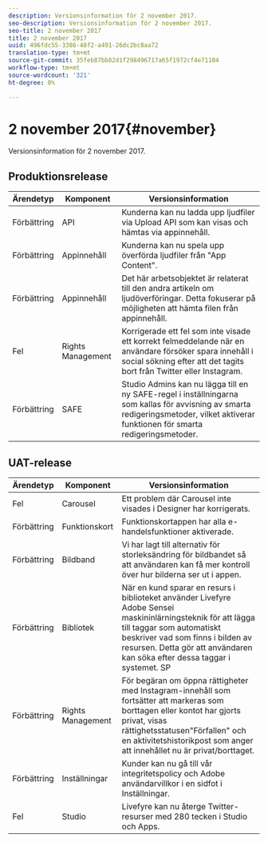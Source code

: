 ```yaml
---
description: Versionsinformation för 2 november 2017.
seo-description: Versionsinformation för 2 november 2017.
seo-title: 2 november 2017
title: 2 november 2017
uuid: 496fdc55-3386-48f2-a491-26dc2bc8aa72
translation-type: tm+mt
source-git-commit: 35feb87bb82d1f298496717a65f1972cf4e71104
workflow-type: tm+mt
source-wordcount: '321'
ht-degree: 0%

---
```



# 2 november 2017{#november}

Versionsinformation för 2 november 2017.

## Produktionsrelease

| **Ärendetyp** | **Komponent** | **Versionsinformation** |
|---|---|---|
| Förbättring | API | Kunderna kan nu ladda upp ljudfiler via Upload API som kan visas och hämtas via appinnehåll. |
| Förbättring | Appinnehåll | Kunderna kan nu spela upp överförda ljudfiler från &quot;App Content&quot;. |
| Förbättring | Appinnehåll | Det här arbetsobjektet är relaterat till den andra artikeln om ljudöverföringar. Detta fokuserar på möjligheten att hämta filen från appinnehåll. |
| Fel | Rights Management | Korrigerade ett fel som inte visade ett korrekt felmeddelande när en användare försöker spara innehåll i social sökning efter att det tagits bort från Twitter eller Instagram. |
| Förbättring | SAFE | Studio Admins kan nu lägga till en ny SAFE-regel i inställningarna som kallas för avvisning av smarta redigeringsmetoder, vilket aktiverar funktionen för smarta redigeringsmetoder. |

## UAT-release

| **Ärendetyp** | **Komponent** | **Versionsinformation** |
|---|---|---|
| Fel | Carousel | Ett problem där Carousel inte visades i Designer har korrigerats. |
| Förbättring | Funktionskort | Funktionskortappen har alla e-handelsfunktioner aktiverade. |
| Förbättring | Bildband | Vi har lagt till alternativ för storleksändring för bildbandet så att användaren kan få mer kontroll över hur bilderna ser ut i appen. |
| Förbättring | Bibliotek | När en kund sparar en resurs i biblioteket använder Livefyre Adobe Sensei maskininlärningsteknik för att lägga till taggar som automatiskt beskriver vad som finns i bilden av resursen. Detta gör att användaren kan söka efter dessa taggar i systemet. SP |
| Förbättring | Rights Management | För begäran om öppna rättigheter med Instagram-innehåll som fortsätter att markeras som borttagen eller kontot har gjorts privat, visas rättighetsstatusen&quot;Förfallen&quot; och en aktivitetshistorikpost som anger att innehållet nu är privat/borttaget. |
| Förbättring | Inställningar | Kunder kan nu gå till vår integritetspolicy och Adobe användarvillkor i en sidfot i Inställningar. |
| Fel | Studio | Livefyre kan nu återge Twitter-resurser med 280 tecken i Studio och Apps. |

